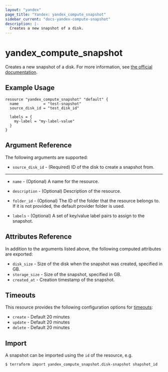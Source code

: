 ```yaml
---
layout: "yandex"
page_title: "Yandex: yandex_compute_snapshot"
sidebar_current: "docs-yandex-compute-snapshot"
description: |-
  Creates a new snapshot of a disk.
---
```


# yandex\_compute\_snapshot

Creates a new snapshot of a disk. For more information, see
[the official documentation](https://cloud.yandex.com/docs/compute/concepts/snapshot).

## Example Usage

```hcl
resource "yandex_compute_snapshot" "default" {
  name           = "test-snapshot"
  source_disk_id = "test_disk_id"

  labels = {
    my-label = "my-label-value"
  }
}
```

## Argument Reference

The following arguments are supported:

* `source_disk_id` - (Required) ID of the disk to create a snapshot from.

- - -

* `name` - (Optional) A name for the resource.

* `description` - (Optional) Description of the resource.

* `folder_id` - (Optional) The ID of the folder that the resource belongs to. If it
    is not provided, the default provider folder is used.

* `labels` - (Optional) A set of key/value label pairs to assign to the snapshot.

## Attributes Reference

In addition to the arguments listed above, the following computed attributes are exported:

* `disk_size` - Size of the disk when the snapshot was created, specified in GB.
* `storage_size` - Size of the snapshot, specified in GB.
* `created_at` - Creation timestamp of the snapshot.

## Timeouts

This resource provides the following configuration options for
[timeouts](https://www.terraform.io/docs/language/resources/syntax.html#operation-timeouts):

- `create` - Default 20 minutes
- `update` - Default 20 minutes
- `delete` - Default 20 minutes

## Import

A snapshot can be imported using the `id` of the resource, e.g.

```
$ terraform import yandex_compute_snapshot.disk-snapshot shapshot_id
```
